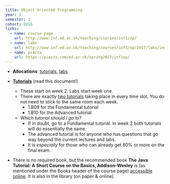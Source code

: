 ```yaml
---
title: Object Oriented Programming
year: 1
semester: 2
cohort: 2016
links:
  - name: course page
    url: http://www.inf.ed.ac.uk/teaching/courses/inf1/op/
  - name: labs
    url: http://www.inf.ed.ac.uk/teaching/courses/inf1/op/2017/labs/index.html
  - name: piazza
    url: https://piazza.com/ed.ac.uk/spring2017/inf1op/
---
```

-   **Allocations**: [tutorials], [labs]
-   **[Tutorials](http://www.inf.ed.ac.uk/teaching/courses/inf1/op/tutorials.html)** (read this document!)
    - These start on week 2. Labs start week one.
    - There are exactly [two tutorials] taking place in every time slot. You do not need to stick to the same room each week.
      - 1.B09 for the Fundamental tutorial
      - 1.B10 for the Advanced tutorial
    - _Which tutorial should I go to?_
      - If in doubt, go to a Fundamental tutorial. In week 2 both tutorials will do essentially the same.
      - The advanced tutorial is for anyone who has questions that go way beyond the current lectures and labs.
      - It is _especially_ for those who can already get 80% or more on the final exam.
   
-   There is no required book, but the recommended book **The Java Tutorial: A Short Course on the Basics, Addison-Wesley** is (as mentioned under the Books header of the course page) [accessible online]. It is also in the library (on paper & online).

   [tutorials]: https://portal.theon.inf.ed.ac.uk/reports/upt/open/TP072_Tutorial_Groups/inf1-op.shtml
   [labs]: https://portal.theon.inf.ed.ac.uk/reports/upt/open/TP082_Laboratory_Groups/inf1-op.shtml
   [two tutorials]: http://www.inf.ed.ac.uk/teaching/courses/inf1/op/tutorial-list.html
   [accessible online]: https://docs.oracle.com/javase/tutorial/
